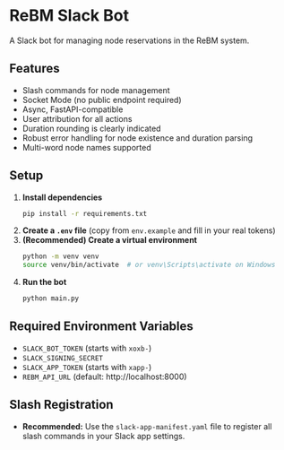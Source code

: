 # ReBM Slack Bot

A Slack bot for managing node reservations in the ReBM system.

## Features
- Slash commands for node management
- Socket Mode (no public endpoint required)
- Async, FastAPI-compatible
- User attribution for all actions
- Duration rounding is clearly indicated
- Robust error handling for node existence and duration parsing
- Multi-word node names supported

## Setup

1. **Install dependencies**
   ```bash
   pip install -r requirements.txt
   ```
2. **Create a `.env` file** (copy from `env.example` and fill in your real tokens)
3. **(Recommended) Create a virtual environment**
   ```bash
   python -m venv venv
   source venv/bin/activate  # or venv\Scripts\activate on Windows
   ```
4. **Run the bot**
   ```bash
   python main.py
   ```

## Required Environment Variables
- `SLACK_BOT_TOKEN` (starts with `xoxb-`)
- `SLACK_SIGNING_SECRET`
- `SLACK_APP_TOKEN` (starts with `xapp-`)
- `REBM_API_URL` (default: http://localhost:8000)

## Slash Registration
- **Recommended:** Use the `slack-app-manifest.yaml` file to register all slash commands in your Slack app settings.
